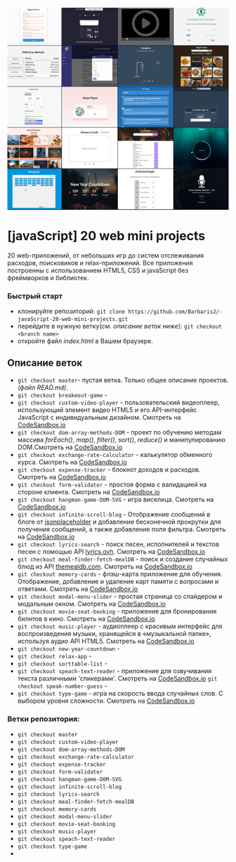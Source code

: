 ![](https://github.com/Barbaris2/-javaScript-20-web-mini-projects/blob/master/img/all.png)

# [javaScript] 20 web mini projects

20 web-приложений, от небольших игр до систем отслеживания расходов, поисковиков и relax-приложений. Все приложения построенны с использованием HTML5, CSS и javaScript без фреймворков и библиотек.

### Быстрый старт

- клонируйте репозиторий: `git clone https://github.com/Barbaris2/-javaScript-20-web-mini-projects.git`
- перейдите в нужную ветку(_см. описание веток ниже_): `git checkout <branch name>`
- откройте файл _index.html_ в Вашем браузере.

## Описание веток

- `git checkout master`- пустая ветка. Только общее описание проектов. _(файл READ.md)_.
- `git checkout breakeout-game` -
- `git checkout custom-video-player` - пользовательский видеоплеер, использующий элемент видео HTML5 и его API-интерфейс JavaScript с индивидуальным дизайном. Смотреть на [CodeSandbox.io](https://td01s.csb.app/)
- `git checkout dom-array-methods-DOM` - проект по обучению методам массива _forEach()_, _map()_, _filter()_, _sort()_, _reduce()_ и манипулированию DOM.Смотреть на [CodeSandbox.io](https://fr9po.csb.app/)
- `git checkout exchange-rate-calculator` - калькулятор обменного курса. Смотреть на [CodeSandbox.io](https://8odkh.csb.app/)
- `git checkout expense-tracker` - блокнот доходов и расходов. Смотреть на [CodeSandbox.io](https://fr22u.csb.app/)
- `git checkout form-validator` - простоя форма с валидацией на стороне клиента. Смотреть на [CodeSandbox.io](https://3oho4.csb.app/)
- `git checkout hangman-game-DOM-SVG` - игра виселица. Смотреть на [CodeSandbox.io](https://nqshn.csb.app/)
- `git checkout infinite-scroll-blog` - Отображение сообщений в блоге от [jsonplaceholder](https://jsonplaceholder.typicode.com) и добавление бесконечной прокрутки для получения сообщений, а также добавление поля фильтра. Смотреть на [CodeSandbox.io](https://o0cor.csb.app/)
- `git checkout lyrics-search` - поиск песен, исполнителей и текстов песен с помощью API [lyrics.ovh](https://lyrics.ovh). Смотреть на [CodeSandbox.io](https://eshcy.csb.app/)
- `git checkout meal-finder-fetch-mealDB` - поиск и создание случайных блюд из API [themealdb.com](www.themealdb.com). Смотреть на [CodeSandbox.io](https://9kgh0.csb.app/)
- `git checkout memory-cards` - флэш-карта приложение для обучения. Отображение, добавление и удаление карт памяти с вопросами и ответами. Смотреть на [CodeSandbox.io](https://fpfgs.csb.app/)
- `git checkout modal-menu-slider` - простая страница со слайдером и модальным окном. Смотреть на [CodeSandbox.io](https://87dph.csb.app/)
- `git checkout movie-seat-booking` - приложение для бронирования билнтов в кино. Смотреть на [CodeSandbox.io](https://jwlrd.csb.app/)
- `git checkout music-player` - аудиоплеер с красивым интерфейс для воспроизведения музыки, хранящейся в «музыкальной папке», используя аудио API HTML5. Смотреть на [CodeSandbox.io](https://usnvv.csb.app/)
- `git checkout new-year-countdown` -
- `git checkout relax-app` -
- `git checkout sorttable-list` -
- `git checkout speach-text-reader` - приложение для озвучивания текста различными 'спикерами'. Смотреть на [CodeSandbox.io](https://gf30i.csb.app/)
  `git checkout speak-number-guess` -
- `git checkout type-game` - игра на скорость ввода случайных слов. С выбором уровня сложности. Смотреть на [CodeSandbox.io](https://y111t.csb.app/)

### Ветки репозитория:

- `git checkout master`
- `git checkout custom-video-player`
- `git checkout dom-array-methods-DOM`
- `git checkout exchange-rate-calculator`
- `git checkout expense-tracker`
- `git checkout form-validator`
- `git checkout hangman-game-DOM-SVG`
- `git checkout infinite-scroll-blog`
- `git checkout lyrics-search`
- `git checkout meal-finder-fetch-mealDB`
- `git checkout memory-cards`
- `git checkout modal-menu-slider`
- `git checkout movie-seat-booking`
- `git checkout music-player`
- `git checkout speach-text-reader`
- `git checkout type-game`
-
